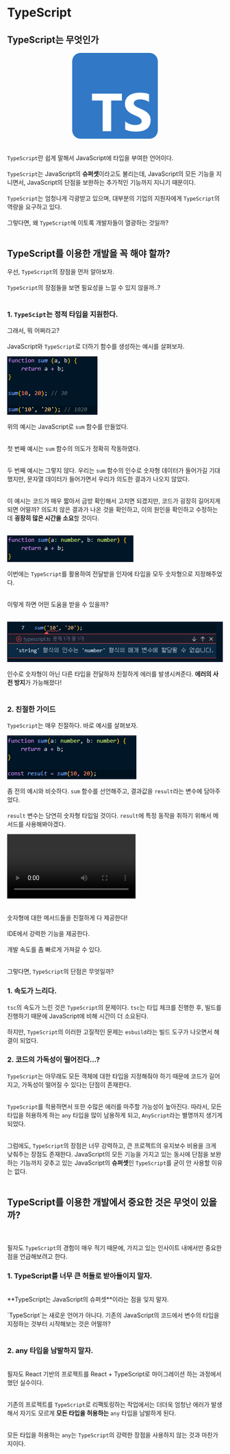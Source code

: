 # TypeScript

## TypeScript는 무엇인가
<div align='center'>
<img src='./images/typescript.png' width=200 />
</div><br>

`TypeScript`란 쉽게 말해서 JavaScript에 타입을 부여한 언어이다.
<br><br>
`TypeScript`는 JavaScript의 **슈퍼셋**이라고도 불리는데, JavaScript의 모든 기능을 지니면서, JavaScript의 단점을 보완하는 추가적인 기능까지 지니기 때문이다.
<br><br>
`TypeScript`는 엄청나게 각광받고 있으며, 대부분의 기업의 지원자에게 `TypeScript`의 역량을 요구하고 있다.
<br><br>
그렇다면, 왜 `TypeScript`에 이토록 개발자들이 열광하는 것일까?
<br><br>

## TypeScript를 이용한 개발을 꼭 해야 할까?
우선, `TypeScript`의 장점을 먼저 알아보자.
<br><br>
`TypeScript`의 장점들을 보면 필요성을 느낄 수 있지 않을까..?
<br><br>

### 1. `TypeScipt`는 정적 타입을 지원한다.
그래서, 뭐 어쩌라고?
<br><br>
JavaScript와 `TypeScript`로 더하기 함수를 생성하는 예시를 살펴보자.

<div>
<img src='./images/js_sum.png'>
</div>

위의 예시는 JavaScript로 `sum` 함수를 만들었다.
<br><br>

첫 번째 예시는 `sum` 함수의 의도가 정확히 작동하였다.
<br><br>

두 번째 예시는 그렇지 않다. 우리는 `sum` 함수의 인수로 숫자형 데이터가 들어가길 기대했지만, 문자열 데이터가 들어가면서 우리가 의도한 결과가 나오지 않았다.
<br><br>

이 예시는 코드가 매우 짧아서 금방 확인해서 고치면 되겠지만, 코드가 굉장히 길어지게되면 어떨까? 의도치 않은 결과가 나온 것을 확인하고, 이의 원인을 확인하고 수정하는데 **굉장히 많은 시간을 소요**할 것이다.
<br><br>

<div>
<img src='./images/ts_sum.png'>
</div>

이번에는 `TypeScript`를 활용하여 전달받을 인자에 타입을 모두 숫자형으로 지정해주었다.
<br><br>

이렇게 하면 어떤 도움을 받을 수 있을까?
<br><br>

<div>
<img src='./images/ts_error1.png'>
</div>

인수로 숫자형이 아닌 다른 타입을 전달하자 친절하게 에러를 발생시켜준다. **에러의 사전 방지**가 가능해졌다!
<br><br>

### 2. 친절한 가이드
`TypeScript`는 매우 친절하다. 바로 예시를 살펴보자.

<div>
<img src='./images/ts_sum2.png'>
</div>

좀 전의 예시와 비슷하다. `sum` 함수를 선언해주고, 결과값을 `result`라는 변수에 담아주었다.
<br><br>
`result` 변수는 당연히 숫자형 타입일 것이다. `result`에 특정 동작을 취하기 위해서 메서드를 사용해봐야겠다.

<video src="./images/auto.mp4" controls autoplay loop=infinite>
</video>
<br><br>

숫자형에 대한 메서드들을 친절하게 다 제공한다!
<br><br>
IDE에서 강력한 기능을 제공한다.
<br><br>
개발 속도를 좀 빠르게 가져갈 수 있다.
<br><br>

그렇다면, `TypeScript`의 단점은 무엇일까?

### 1. 속도가 느리다.
`tsc`의 속도가 느린 것은 `TypeScript`의 문제이다. `tsc`는 타입 체크를 진행한 후, 빌드를 진행하기 때문에 JavaScript에 비해 시간이 더 소요된다.
<br><br>
하지만, `TypeScript`의 이러한 고질적인 문제는 `esbuild`라는 빌드 도구가 나오면서 해결이 되었다.

### 2. 코드의 가독성이 떨어진다...?
`TypeScript`는 아무래도 모든 객체에 대한 타입을 지정해줘야 하기 때문에 코드가 길어지고, 가독성이 떨어질 수 있다는 단점이 존재한다.
<br><br>

`TypeScript`를 적용하면서 또한 수많은 에러를 마주할 가능성이 높아진다. 따라서, 모든 타입을 허용하게 하는 `any` 타입을 많이 남용하게 되고, `AnyScript`라는 별명까지 생기게 되었다.
<br><br>

그럼에도, `TypeScript`의 장점은 너무 강력하고, 큰 프로젝트의 유지보수 비용을 크게 낮춰주는 장점도 존재한다. JavaScript의 모든 기능을 가지고 있는 동시에 단점을 보완하는 기능까지 갖추고 있는 JavaScript의 **슈퍼셋**인 `TypeScript`를 굳이 안 사용할 이유는 없다.
<br><br>

## TypeScript를 이용한 개발에서 중요한 것은 무엇이 있을까?
<br><br>
필자도 `TypeScript`의 경험이 매우 적기 때문에, 가지고 있는 인사이트 내에서만 중요한 점을 언급해보려고 한다.

### 1. TypeScript를 너무 큰 허들로 받아들이지 말자.
<br>
**TypeScript는 JavaScript의 슈퍼셋**이라는 점을 잊지 말자.
<br><br>
`TypeScript`는 새로운 언어가 아니다. 기존의 JavaScript의 코드에서 변수의 타입을 지정하는 것부터 시작해보는 것은 어떨까?
<br><br>

### 2. any 타입을 남발하지 말자.
<br>
필자도 React 기반의 프로젝트를 React + TypeScript로 마이그레이션 하는 과정에서 했던 실수이다.
<br><br>

기존의 프로젝트를 `TypeScript`로 리팩토링하는 작업에서는 더더욱 엄청난 에러가 발생해서 자기도 모르게 **모든 타입을 허용하는** `any` 타입을 남발하게 된다.
<br><br>

모든 타입을 허용하는 `any`는 `TypeScript`의 강력한 장점을 사용하지 않는 것과 마찬가지이다.